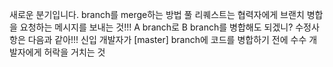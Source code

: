 새로운 분기입니다.
branch를 merge하는 방법
풀 리퀘스트는 협력자에게 브랜치 병합을 요청하는 메시지를 
보내는 것!!!
A branch로 B branch를 병합해도 되겠니?
수정사항은 다음과 같아!!!
신입 개발자가 [master] branch에 코드를 병합하기 전에
수수 개발자에게 허락을 거치는 것